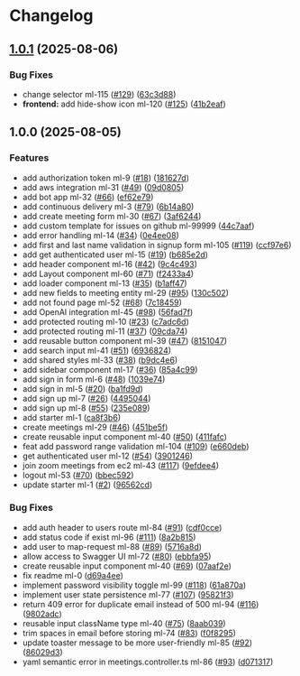 # Changelog

## [1.0.1](https://github.com/BinaryStudioAcademy/bsa-2025-meetlytic/compare/v1.0.0...v1.0.1) (2025-08-06)


### Bug Fixes

* change selector ml-115 ([#129](https://github.com/BinaryStudioAcademy/bsa-2025-meetlytic/issues/129)) ([63c3d88](https://github.com/BinaryStudioAcademy/bsa-2025-meetlytic/commit/63c3d88765fff40401110840cb31edb569edd967))
* **frontend:** add hide-show icon ml-120 ([#125](https://github.com/BinaryStudioAcademy/bsa-2025-meetlytic/issues/125)) ([41b2eaf](https://github.com/BinaryStudioAcademy/bsa-2025-meetlytic/commit/41b2eaf353dab07738a18da616fadf5136b582d5))

## 1.0.0 (2025-08-05)

### Features

- add authorization token ml-9 ([#18](https://github.com/BinaryStudioAcademy/bsa-2025-meetlytic/issues/18)) ([181627d](https://github.com/BinaryStudioAcademy/bsa-2025-meetlytic/commit/181627d7ca68aa024d4d75f462f9e7c1c5f4c4ad))
- add aws integration ml-31 ([#49](https://github.com/BinaryStudioAcademy/bsa-2025-meetlytic/issues/49)) ([09d0805](https://github.com/BinaryStudioAcademy/bsa-2025-meetlytic/commit/09d08056d6ff3151a8f1b769d693869f43c367ca))
- add bot app ml-32 ([#66](https://github.com/BinaryStudioAcademy/bsa-2025-meetlytic/issues/66)) ([ef62e79](https://github.com/BinaryStudioAcademy/bsa-2025-meetlytic/commit/ef62e7973cd03876e6f3110fcf4120b0e0dbc03d))
- add continuous delivery ml-3 ([#79](https://github.com/BinaryStudioAcademy/bsa-2025-meetlytic/issues/79)) ([6b14a80](https://github.com/BinaryStudioAcademy/bsa-2025-meetlytic/commit/6b14a80eeea6bc3f1314efab21fcb44362b6685d))
- add create meeting form ml-30 ([#67](https://github.com/BinaryStudioAcademy/bsa-2025-meetlytic/issues/67)) ([3af6244](https://github.com/BinaryStudioAcademy/bsa-2025-meetlytic/commit/3af624427dcbc9e8e5ab50bec4d6e08997037a76))
- add custom template for issues on github ml-99999 ([44c7aaf](https://github.com/BinaryStudioAcademy/bsa-2025-meetlytic/commit/44c7aaf25ad651a5e7689d57abfaa7d998f06e79))
- add error handling ml-14 ([#34](https://github.com/BinaryStudioAcademy/bsa-2025-meetlytic/issues/34)) ([0e4ee08](https://github.com/BinaryStudioAcademy/bsa-2025-meetlytic/commit/0e4ee083a850a7ca05fd2cbb7a612be388314f54))
- add first and last name validation in signup form ml-105 ([#119](https://github.com/BinaryStudioAcademy/bsa-2025-meetlytic/issues/119)) ([ccf97e6](https://github.com/BinaryStudioAcademy/bsa-2025-meetlytic/commit/ccf97e60a5ba2f41a279cf1e370d928d1a632fd7))
- add get authenticated user ml-15 ([#19](https://github.com/BinaryStudioAcademy/bsa-2025-meetlytic/issues/19)) ([b685e2d](https://github.com/BinaryStudioAcademy/bsa-2025-meetlytic/commit/b685e2da2b777d2b6737ba659252744e14de4ba9))
- add header component ml-16 ([#42](https://github.com/BinaryStudioAcademy/bsa-2025-meetlytic/issues/42)) ([9c4c493](https://github.com/BinaryStudioAcademy/bsa-2025-meetlytic/commit/9c4c4932913bf29ea1a7620adf5deb955928d341))
- add Layout component ml-60 ([#71](https://github.com/BinaryStudioAcademy/bsa-2025-meetlytic/issues/71)) ([f2433a4](https://github.com/BinaryStudioAcademy/bsa-2025-meetlytic/commit/f2433a4bb0ba14e2258ab24929fe43334023d64b))
- add loader component ml-13 ([#35](https://github.com/BinaryStudioAcademy/bsa-2025-meetlytic/issues/35)) ([b1aff47](https://github.com/BinaryStudioAcademy/bsa-2025-meetlytic/commit/b1aff47f6538b296443d3c53d6ad0bd1a1d16aa5))
- add new fields to meeting entity ml-29 ([#95](https://github.com/BinaryStudioAcademy/bsa-2025-meetlytic/issues/95)) ([130c502](https://github.com/BinaryStudioAcademy/bsa-2025-meetlytic/commit/130c5022814cb445c5622e67002d9f2ad74f5d4d))
- add not found page ml-52 ([#68](https://github.com/BinaryStudioAcademy/bsa-2025-meetlytic/issues/68)) ([7c18459](https://github.com/BinaryStudioAcademy/bsa-2025-meetlytic/commit/7c18459b2bac3aaf6e13a52f58b48ec98e04102e))
- add OpenAI integration ml-45 ([#98](https://github.com/BinaryStudioAcademy/bsa-2025-meetlytic/issues/98)) ([56fad7f](https://github.com/BinaryStudioAcademy/bsa-2025-meetlytic/commit/56fad7fabafbee861510b7be06db50439022ad46))
- add protected routing ml-10 ([#23](https://github.com/BinaryStudioAcademy/bsa-2025-meetlytic/issues/23)) ([c7adc6d](https://github.com/BinaryStudioAcademy/bsa-2025-meetlytic/commit/c7adc6de7225f6f67b79a6b0445cd671e98e0c9e))
- add protected routing ml-11 ([#37](https://github.com/BinaryStudioAcademy/bsa-2025-meetlytic/issues/37)) ([09cda74](https://github.com/BinaryStudioAcademy/bsa-2025-meetlytic/commit/09cda747774870148048435b562cc19f3b4735b5))
- add reusable button component ml-39 ([#47](https://github.com/BinaryStudioAcademy/bsa-2025-meetlytic/issues/47)) ([8151047](https://github.com/BinaryStudioAcademy/bsa-2025-meetlytic/commit/81510472bec4c014a908cacfb1df60cd3a719b98))
- add search input ml-41 ([#51](https://github.com/BinaryStudioAcademy/bsa-2025-meetlytic/issues/51)) ([6936824](https://github.com/BinaryStudioAcademy/bsa-2025-meetlytic/commit/6936824761bfd29e484a4549d959aa47cf8d9014))
- add shared styles ml-33 ([#38](https://github.com/BinaryStudioAcademy/bsa-2025-meetlytic/issues/38)) ([b9dc4e6](https://github.com/BinaryStudioAcademy/bsa-2025-meetlytic/commit/b9dc4e6a88e30f289c2fcec3379fb86dbe398504))
- add sidebar component ml-17 ([#36](https://github.com/BinaryStudioAcademy/bsa-2025-meetlytic/issues/36)) ([85a4c99](https://github.com/BinaryStudioAcademy/bsa-2025-meetlytic/commit/85a4c99922ac61b47ae19b2b841d1a7d173705c6))
- add sign in form ml-6 ([#48](https://github.com/BinaryStudioAcademy/bsa-2025-meetlytic/issues/48)) ([1039e74](https://github.com/BinaryStudioAcademy/bsa-2025-meetlytic/commit/1039e74959c26bfd1b5acc4cebd57a313ef4b6ac))
- add sign in ml-5 ([#20](https://github.com/BinaryStudioAcademy/bsa-2025-meetlytic/issues/20)) ([ba1fd9d](https://github.com/BinaryStudioAcademy/bsa-2025-meetlytic/commit/ba1fd9d5c50ae069004af6ecde164811d319cbe6))
- add sign up ml-7 ([#26](https://github.com/BinaryStudioAcademy/bsa-2025-meetlytic/issues/26)) ([4495044](https://github.com/BinaryStudioAcademy/bsa-2025-meetlytic/commit/4495044f5fe25ab20fa489a96331c46cdf7c912e))
- add sign up ml-8 ([#55](https://github.com/BinaryStudioAcademy/bsa-2025-meetlytic/issues/55)) ([235e089](https://github.com/BinaryStudioAcademy/bsa-2025-meetlytic/commit/235e0895c62166ece4822d38930b781c84105a84))
- add starter ml-1 ([ca8f3b6](https://github.com/BinaryStudioAcademy/bsa-2025-meetlytic/commit/ca8f3b6b4ce4fd2801d41380353e3aa0f1cf7552))
- create meetings ml-29 ([#46](https://github.com/BinaryStudioAcademy/bsa-2025-meetlytic/issues/46)) ([451be5f](https://github.com/BinaryStudioAcademy/bsa-2025-meetlytic/commit/451be5f0cf8ec2cf26fac180c36ce698cb7cb5ae))
- create reusable input component ml-40 ([#50](https://github.com/BinaryStudioAcademy/bsa-2025-meetlytic/issues/50)) ([411fafc](https://github.com/BinaryStudioAcademy/bsa-2025-meetlytic/commit/411fafc2f8c3456c353763c20a77737f89d03a86))
- feat add password range validation ml-104 ([#109](https://github.com/BinaryStudioAcademy/bsa-2025-meetlytic/issues/109)) ([e660deb](https://github.com/BinaryStudioAcademy/bsa-2025-meetlytic/commit/e660debd35a7e6eacd87a7571c4dece7624c34a2))
- get authenticated user ml-12 ([#54](https://github.com/BinaryStudioAcademy/bsa-2025-meetlytic/issues/54)) ([3901246](https://github.com/BinaryStudioAcademy/bsa-2025-meetlytic/commit/3901246557cfc14009f6aef33a6e8008c2850e90))
- join zoom meetings from ec2 ml-43 ([#117](https://github.com/BinaryStudioAcademy/bsa-2025-meetlytic/issues/117)) ([9efdee4](https://github.com/BinaryStudioAcademy/bsa-2025-meetlytic/commit/9efdee42fc7b4e68dc88f4d6c1f1d49ddd48cb7a))
- logout ml-53 ([#70](https://github.com/BinaryStudioAcademy/bsa-2025-meetlytic/issues/70)) ([bbec592](https://github.com/BinaryStudioAcademy/bsa-2025-meetlytic/commit/bbec592c8cc7419103bb6fc0cbb8e732693b374d))
- update starter ml-1 ([#2](https://github.com/BinaryStudioAcademy/bsa-2025-meetlytic/issues/2)) ([96562cd](https://github.com/BinaryStudioAcademy/bsa-2025-meetlytic/commit/96562cd5d9b27b2d86f6e7b5f4d4bfe82b2f1d5c))

### Bug Fixes

- add auth header to users route ml-84 ([#91](https://github.com/BinaryStudioAcademy/bsa-2025-meetlytic/issues/91)) ([cdf0cce](https://github.com/BinaryStudioAcademy/bsa-2025-meetlytic/commit/cdf0cceb3766090d21569e8efb709929e057cb35))
- add status code if exist ml-96 ([#111](https://github.com/BinaryStudioAcademy/bsa-2025-meetlytic/issues/111)) ([8a2b815](https://github.com/BinaryStudioAcademy/bsa-2025-meetlytic/commit/8a2b815d13075e20b846467ae590275ef233c4f6))
- add user to map-request ml-88 ([#89](https://github.com/BinaryStudioAcademy/bsa-2025-meetlytic/issues/89)) ([5716a8d](https://github.com/BinaryStudioAcademy/bsa-2025-meetlytic/commit/5716a8dc22a241f609a607da7f8b0e1bff4b7b17))
- allow access to Swagger UI ml-72 ([#80](https://github.com/BinaryStudioAcademy/bsa-2025-meetlytic/issues/80)) ([ebbfa95](https://github.com/BinaryStudioAcademy/bsa-2025-meetlytic/commit/ebbfa953474527359ce78e8774c4feb02a741bbe))
- create reusable input component ml-40 ([#69](https://github.com/BinaryStudioAcademy/bsa-2025-meetlytic/issues/69)) ([07aaf2e](https://github.com/BinaryStudioAcademy/bsa-2025-meetlytic/commit/07aaf2e45d35b897fec0067b37c587c0209dec57))
- fix readme ml-0 ([d69a4ee](https://github.com/BinaryStudioAcademy/bsa-2025-meetlytic/commit/d69a4ee2044fbe04d8ea8dee0db5467a8c61fa60))
- implement password visibility toggle ml-99 ([#118](https://github.com/BinaryStudioAcademy/bsa-2025-meetlytic/issues/118)) ([61a870a](https://github.com/BinaryStudioAcademy/bsa-2025-meetlytic/commit/61a870a3d4c5e3ece8ae2841e27a89059b40e623))
- implement user state persistence ml-77 ([#107](https://github.com/BinaryStudioAcademy/bsa-2025-meetlytic/issues/107)) ([95821f3](https://github.com/BinaryStudioAcademy/bsa-2025-meetlytic/commit/95821f3ad3494a438721e50c6b809ba032b20d8e))
- return 409 error for duplicate email instead of 500 ml-94 ([#116](https://github.com/BinaryStudioAcademy/bsa-2025-meetlytic/issues/116)) ([9802adc](https://github.com/BinaryStudioAcademy/bsa-2025-meetlytic/commit/9802adc1ccdfde2a36d52fc8e9ba8a9f47893d0a))
- reusable input className type ml-40 ([#75](https://github.com/BinaryStudioAcademy/bsa-2025-meetlytic/issues/75)) ([8aab039](https://github.com/BinaryStudioAcademy/bsa-2025-meetlytic/commit/8aab03970be4d01e6b1707e4bade804d99077f23))
- trim spaces in email before storing ml-74 ([#83](https://github.com/BinaryStudioAcademy/bsa-2025-meetlytic/issues/83)) ([f0f8295](https://github.com/BinaryStudioAcademy/bsa-2025-meetlytic/commit/f0f8295d1b69654e7aef858ba10511bbe86d8dc0))
- update toaster message to be more user-friendly ml-85 ([#92](https://github.com/BinaryStudioAcademy/bsa-2025-meetlytic/issues/92)) ([86029d3](https://github.com/BinaryStudioAcademy/bsa-2025-meetlytic/commit/86029d37f6f2565f4e933f7318ccd88f872cfe32))
- yaml semantic error in meetings.controller.ts ml-86 ([#93](https://github.com/BinaryStudioAcademy/bsa-2025-meetlytic/issues/93)) ([d071317](https://github.com/BinaryStudioAcademy/bsa-2025-meetlytic/commit/d071317b05f526c377057f4f966cfd463add7373))

